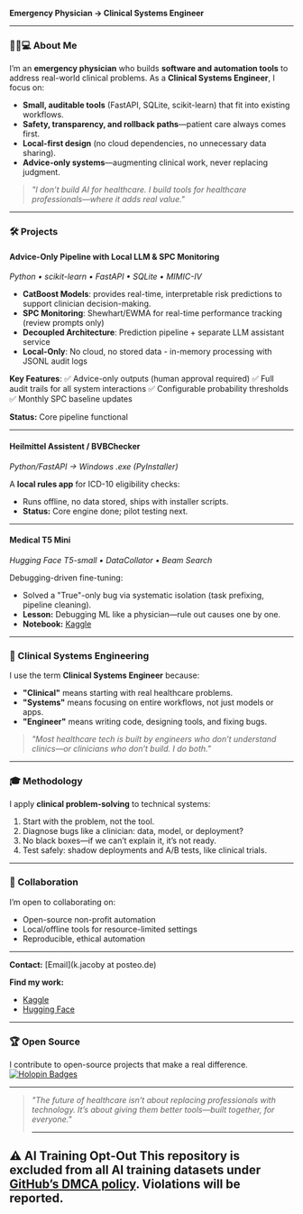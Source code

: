 **Emergency Physician → Clinical Systems Engineer**

---
### 👩‍⚕️💻 About Me
I’m an **emergency physician** who builds **software and automation tools** to address real-world clinical problems.
As a **Clinical Systems Engineer**, I focus on:
- **Small, auditable tools** (FastAPI, SQLite, scikit-learn) that fit into existing workflows.
- **Safety, transparency, and rollback paths**—patient care always comes first.
- **Local-first design** (no cloud dependencies, no unnecessary data sharing).
- **Advice-only systems**—augmenting clinical work, never replacing judgment.

> *"I don’t build AI for healthcare. I build tools for healthcare professionals—where it adds real value."*

---
### 🛠️ Projects
#### Advice-Only Pipeline with Local LLM & SPC Monitoring
*Python • scikit-learn • FastAPI • SQLite • MIMIC-IV*

- **CatBoost Models**: provides real-time, interpretable risk predictions to support clinician decision-making.
- **SPC Monitoring**: Shewhart/EWMA for real-time performance tracking (review prompts only)
- **Decoupled Architecture**: Prediction pipeline + separate LLM assistant service
- **Local-Only**: No cloud, no stored data - in-memory processing with JSONL audit logs

**Key Features**:
✅ Advice-only outputs (human approval required)
✅ Full audit trails for all system interactions
✅ Configurable probability thresholds
✅ Monthly SPC baseline updates

**Status:**
Core pipeline functional

---
#### Heilmittel Assistent / BVBChecker
*Python/FastAPI → Windows .exe (PyInstaller)*

A **local rules app** for ICD-10 eligibility checks:
- Runs offline, no data stored, ships with installer scripts.
- **Status:** Core engine done; pilot testing next.

---
#### Medical T5 Mini
*Hugging Face T5-small • DataCollator • Beam Search*

Debugging-driven fine-tuning:
- Solved a "True"-only bug via systematic isolation (task prefixing, pipeline cleaning).
- **Lesson:** Debugging ML like a physician—rule out causes one by one.
- **Notebook:** [Kaggle](https://www.kaggle.com)

---
### 🧭 Clinical Systems Engineering
I use the term **Clinical Systems Engineer** because:
- **"Clinical"** means starting with real healthcare problems.
- **"Systems"** means focusing on entire workflows, not just models or apps.
- **"Engineer"** means writing code, designing tools, and fixing bugs.

> *"Most healthcare tech is built by engineers who don’t understand clinics—or clinicians who don’t build. I do both."*

---
### 🎓 Methodology
I apply **clinical problem-solving** to technical systems:
1. Start with the problem, not the tool.
2. Diagnose bugs like a clinician: data, model, or deployment?
3. No black boxes—if we can’t explain it, it’s not ready.
4. Test safely: shadow deployments and A/B tests, like clinical trials.

---
### 🤝 Collaboration
I’m open to collaborating on:
- Open-source non-profit automation
- Local/offline tools for resource-limited settings
- Reproducible, ethical automation

---

**Contact:**
[Email](k.jacoby at posteo.de)


**Find my work:**

- [Kaggle](https://www.kaggle.com)
- [Hugging Face](https://discuss.huggingface.co)

---
### 🏆 Open Source
I contribute to open-source projects that make a real difference.
[![Holopin Badges](https://holopin.me/katharinajacoby)](https://holopin.io/@katharinajacoby)

---
> *"The future of healthcare isn’t about replacing professionals with technology. It’s about giving them better tools—built together, for everyone."*
>
> ---
⚠️ **AI Training Opt-Out**
This repository is **excluded from all AI training datasets** under [GitHub’s DMCA policy](https://docs.github.com/en/site-policy/content-removal-policies/dmca-takedown-policy).
Violations will be reported.
---

